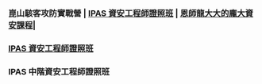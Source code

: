 ### 崑山駭客攻防實戰營 | [IPAS 資安工程師證照班](./readme.md) | [恩師龍大大的龐大資安課程](./cource.md)|

### [IPAS 資安工程師證照班](./readme.md)

### IPAS 中階資安工程師證照班
